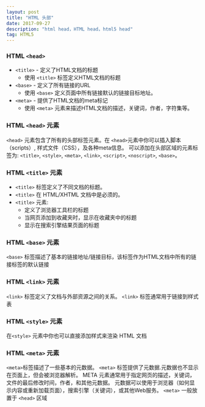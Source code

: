 ```yaml
---
layout: post
title: "HTML 头部"
date: 2017-09-27 
description: "html head，HTML head，html5 head"
tag: HTML5 
---
```

### HTML `<head>`

- `<title>` - 定义了HTML文档的标题
	- 使用 `<title>` 标签定义HTML文档的标题
- `<base>` - 定义了所有链接的URL
	- 使用 `<base>` 定义页面中所有链接默认的链接目标地址。
- `<meta>` - 提供了HTML文档的meta标记
	- 使用 `<meta>` 元素来描述HTML文档的描述，关键词，作者，字符集等。
	
### HTML `<head>` 元素

`<head>` 元素包含了所有的头部标签元素。在 `<head>`元素中你可以插入脚本（scripts）, 样式文件（CSS），及各种meta信息。
可以添加在头部区域的元素标签为: `<title>`, `<style>`, `<meta>`, `<link>`, `<script>`, `<noscript>`, `<base>`。

### HTML `<title>` 元素

- `<title>` 标签定义了不同文档的标题。
- `<title>` 在 HTML/XHTML 文档中是必须的。
- `<title>` 元素:
	- 定义了浏览器工具栏的标题
	- 当网页添加到收藏夹时，显示在收藏夹中的标题
	- 显示在搜索引擎结果页面的标题

### HTML `<base>` 元素

`<base>` 标签描述了基本的链接地址/链接目标，该标签作为HTML文档中所有的链接标签的默认链接

### HTML `<link>` 元素

`<link>` 标签定义了文档与外部资源之间的关系。
`<link>` 标签通常用于链接到样式表

### HTML `<style>` 元素

在`<style>` 元素中你也可以直接添加样式来渲染 HTML 文档

### HTML `<meta>` 元素

`<meta>`标签描述了一些基本的元数据。
`<meta>` 标签提供了元数据.元数据也不显示在页面上，但会被浏览器解析。
META 元素通常用于指定网页的描述，关键词，文件的最后修改时间，作者，和其他元数据。
元数据可以使用于浏览器（如何显示内容或重新加载页面），搜索引擎（关键词），或其他Web服务。
`<meta>` 一般放置于 `<head>` 区域
